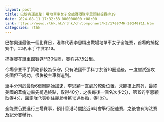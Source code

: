 ```yaml
---
layout: post
title: 巴黎奧運直擊｜場地單車女子全能賽港隊李思穎捕捉賽排19
date: 2024-08-11 17:32:33.000000000 +08:00
link: https://news.rthk.hk/rthk/ch/component/k2/1765746-20240811.htm
categories: rthk
---
```


巴黎奧運最後一個比賽日，港隊代表李思穎出戰場地單車女子全能賽，首場的捕捉賽中，22名車手中排第19。

捕捉賽在單車館賽道鬥30個圈，賽程共7.5公里。

今場參賽車手策略都較為保守，只有法國車手科丁於首10圈過後，一度嘗試進攻突圍但不成功，很快被主車群追到。

車手分別於最後6個圈開始加速，李思穎一直處於較後位置，未能搶上前列，最終美國的華倫迪率先衝過終點，取得40分，之後每後一個名次少2分，第19的李思穎取得4分，國家隊代表劉佳麗就排第12過終點，得18分。

全能賽仍要進行三場賽事，預計香港時間接近6時會舉行配速賽，之後會有淘汰賽及記分賽舉行。
